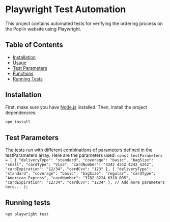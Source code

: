 # Playwright Test Automation

This project contains automated tests for verifying the ordering process on the Poplin website using Playwright.

## Table of Contents

- [Installation](#installation)
- [Usage](#usage)
- [Test Parameters](#test-parameters)
- [Functions](#functions)
- [Running Tests](#running-tests)

## Installation
First, make sure you have [Node.js](https://nodejs.org/) installed. Then, install the project dependencies:

```bash
npm install
```

## Test Parameters
The tests run with different combinations of parameters defined in the testParameters array. Here are the parameters used:
```const testParameters = [ { "deliveryType": "standard", "coverage": "basic", "bagSize": "small", "cardType": "Visa", "cardNumber": "4242 4242 4242 4242", "cardExpiration": "12/34", "cardCvv": "123" }, { "deliveryType": "standard", "coverage": "basic", "bagSize": "regular", "cardType": "American Express", "cardNumber": "3782 8224 6310 005", "cardExpiration": "12/34", "cardCvv": "1234" }, // Add more parameters here... ];```

## Running tests
```bash
npx playwright test
```
